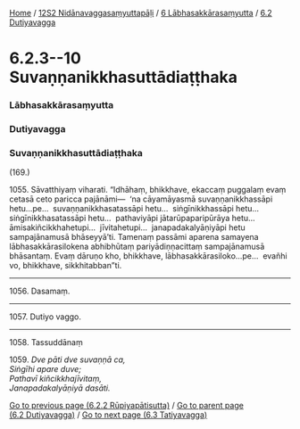 
[Home](/) / [12S2 Nidānavaggasaṃyuttapāḷi](/tipitaka/12S2.md) / [6 Lābhasakkārasaṃyutta](/tipitaka/12S2/6.md) / [6.2 Dutiyavagga](/tipitaka/12S2/6/6.2.md)

# 6.2.3--10 Suvaṇṇanikkhasuttādiaṭṭhaka

### Lābhasakkārasaṃyutta

### Dutiyavagga

### Suvaṇṇanikkhasuttādiaṭṭhaka

(169.)

1055\. Sāvatthiyaṃ viharati. “Idhāhaṃ, bhikkhave, ekaccaṃ puggalaṃ evaṃ cetasā ceto paricca pajānāmi—  ‘na cāyamāyasmā suvaṇṇanikkhassāpi hetu…pe…  suvaṇṇanikkhasatassāpi hetu…  siṅgīnikkhassāpi hetu…  siṅgīnikkhasatassāpi hetu…  pathaviyāpi jātarūpaparipūrāya hetu…  āmisakiñcikkhahetupi…  jīvitahetupi…  janapadakalyāṇiyāpi hetu sampajānamusā bhāseyyā’ti. Tamenaṃ passāmi aparena samayena lābhasakkārasilokena abhibhūtaṃ pariyādiṇṇacittaṃ sampajānamusā bhāsantaṃ. Evaṃ dāruṇo kho, bhikkhave, lābhasakkārasiloko…pe…  evañhi vo, bhikkhave, sikkhitabban”ti.

---

1056\. Dasamaṃ.



---

1057\. Dutiyo vaggo.



---

1058\. Tassuddānaṃ



1059\. _Dve pāti dve suvaṇṇā ca,_  
_Siṅgīhi apare duve;_  
_Pathavī kiñcikkhajīvitaṃ,_  
_Janapadakalyāṇiyā dasāti._  


[Go to previous page (6.2.2 Rūpiyapātisutta)](/tipitaka/12S2/6/6.2/6.2.2.md) / [Go to parent page (6.2 Dutiyavagga)](/tipitaka/12S2/6/6.2.md) / [Go to next page (6.3 Tatiyavagga)](/tipitaka/12S2/6/6.3.md)


